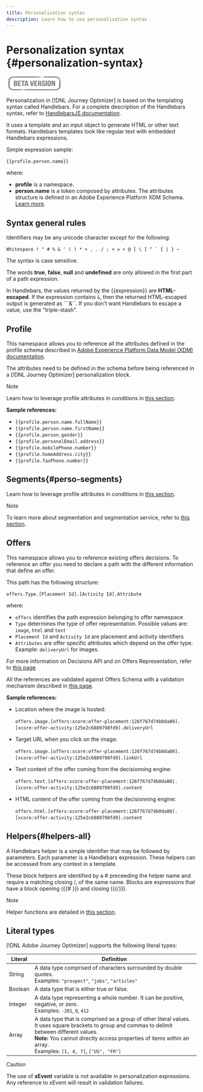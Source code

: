 ```yaml
---
title: Personalization syntax
description: Learn how to use personalization syntax
---
```


# Personalization syntax {#personalization-syntax}

![](../assets/do-not-localize/badge.png)

Personalization in [!DNL Journey Optimizer] is based on the templating syntax called Handlebars.
For a complete description of the Handlebars syntax, refer to [HandlebarsJS documentation](https://handlebarsjs.com/).

It uses a template and an input object to generate HTML or other text formats. Handlebars templates look like regular text with embedded Handlebars expressions.

Simple expression sample:

```
{{profile.person.name}}
```

where:

* **profile** is a namespace.
* **person.name** is a token composed by attributes. The attributes structure is defined in an Adobe Experience Platform XDM Schema. [Learn more](https://experienceleague.adobe.com/docs/experience-platform/xdm/home.html).

## Syntax general rules

Identifiers may be any unicode character except for the following:

```
Whitespace ! " # % & ' ( ) * + , . / ; < = > @ [ \ ] ^ ` { | } ~
```

The syntax is case sensitive.

The words **true**, **false**, **null** and **undefined** are only allowed in the first part of a path expression.

In Handlebars, the values returned by the {{expression}} are **HTML-escaped**. If the expression contains ```&```, then the returned HTML-escaped output is generated as ```&amp;``. If you don't want Handlebars to escape a value, use the "triple-stash".

## Profile

This namespace allows you to reference all the attributes defined in the profile schema described in [Adobe Experience Platform Data Model (XDM) documentation](https://experienceleague.adobe.com/docs/experience-platform/xdm/home.html).

The attributes need to be defined in the schema before being referenced in a [!DNL Journey Optimizer] personalization block.



>[!NOTE]
>
>Learn how to leverage profile attributes in conditions in [this section](functions/helpers.md#if-function).

**Sample references:**

* ```{{profile.person.name.fullName}}```
* ```{{profile.person.name.firstName}}```
* ```{{profile.person.gender}}```
* ```{{profile.personalEmail.address}}```
* ```{{profile.mobilePhone.number}}```
* ```{{profile.homeAddress.city}}```
* ```{{profile.faxPhone.number}}```

## Segments{#perso-segments}

Learn how to leverage profile attributes in conditions in [this section](functions/helpers.md#if-function).

>[!NOTE]
>To learn more about segmentation and segmentation service, refer to [this section](../segment/about-segments.md).
>

## Offers

This namespace allows you to reference existing offers decisions.
To reference an offer you need to declare a path with the different information that define an offer.

This path has the following structure:

```
offers.Type.[Placement Id].[Activity Id].Attribute
```

where:

* `offers` identifies the path expression belonging to offer namespace
* `Type`  determines the type of offer representation. Possible values are: `image`, `html` and `text`
* `Placement Id` and `Activity Id` are placement and activity identifiers
* `Attributes` are offer specific attributes which depend on the offer type. Example: `deliveryUrl` for images.

For more information on Decisions API and on Offers Representation, refer to [this page](../../using/offers/api-reference/decisions-api/deliver-offers.md)

All the references are validated against Offers Schema with a validation mechanism described in [this page](personalization-validation.md).

**Sample references:**

* Location where the image is hosted:

    ```offers.image.[offers:xcore:offer-placement:126f767d74b0da80].[xcore:offer-activity:125e2c6889798fd9].deliveryUrl```

* Target URL when you click on the image:

    ```offers.image.[offers:xcore:offer-placement:126f767d74b0da80].[xcore:offer-activity:125e2c6889798fd9].linkUrl```

* Text content of the offer coming from the decisionning engine:

    ```offers.text.[offers:xcore:offer-placement:126f767d74b0da80].[xcore:offer-activity:125e2c6889798fd9].content```

* HTML content of the offer coming from the decisionning engine:

    ```offers.html.[offers:xcore:offer-placement:126f767d74b0da80].[xcore:offer-activity:125e2c6889798fd9].content``` 


## Helpers{#helpers-all}

A Handlebars helper is a simple identifier that may be followed by parameters.
Each parameter is a Handlebars expression. These helpers can be accessed from any context in a template.

These block helpers are identified by a # preceeding the helper name and require a matching closing /, of the same name. 
Blocks are expressions that have a block opening ({{# }}) and closing ({{/}}).


>[!NOTE]
>
>Helper functions are detailed in [this section](functions/helpers.md).
>

## Literal types

[!DNL Adobe Journey Optimizer] supports the following literal types:

| Literal | Definition |
| ------- | ---------- |
| String | A data type comprised of characters surrounded by double quotes. <br>Examples: `"prospect"`, `"jobs"`, `"articles"` |
| Boolean | A data type that is either true or false.|
| Integer | A data type representing a whole number. It can be positive, negative, or zero. <br>Examples: `-201`, `0`, `412` |
| Array | A data type that is comprised as a group of other literal values. It uses square brackets to group and commas to delimit between different values. <br> **Note:** You cannot directly access properties of items within an array. <br> Examples: `[1, 4, 7]`, `["US", "FR"]` |  

>[!CAUTION]
>
>The use of **xEvent** variable is not available in personalization expressions. Any reference to xEvent will result in validation failures.
